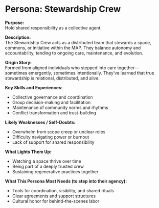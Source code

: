 # Persona: Stewardship Crew

**Purpose:**  
Hold shared responsibility as a collective agent.

**Description:**  
The Stewardship Crew acts as a distributed team that stewards a space, commons, or initiative within the MAP. They balance autonomy and accountability, tending to ongoing care, maintenance, and evolution.

**Origin Story:**  
Formed from aligned individuals who stepped into care together—sometimes emergently, sometimes intentionally. They’ve learned that true stewardship is relational, distributed, and alive.

**Key Skills and Experiences:**
- Collective governance and coordination
- Group decision-making and facilitation
- Maintenance of community norms and rhythms
- Conflict transformation and trust-building

**Likely Weaknesses / Self-Doubts:**
- Overwhelm from scope creep or unclear roles
- Difficulty navigating power or burnout
- Lack of support for shared responsibility

**What Lights Them Up:**
- Watching a space thrive over time
- Being part of a deeply trusted crew
- Sustaining regenerative practices together

**What This Persona Most Needs (to step into their agency):**
- Tools for coordination, visibility, and shared rituals
- Clear agreements and support structures
- Cultural honor for behind-the-scenes labor